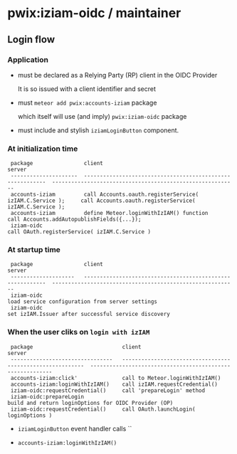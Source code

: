 # pwix:iziam-oidc / maintainer

## Login flow

### Application

- must be declared as a Relying Party (RP) client in the OIDC Provider

    It is so issued with a client identifier and secret

- must `meteor add pwix:accounts-iziam` package

    which itself will use (and imply) `pwix:iziam-oidc` package

- must include and stylish `iziamLoginButton` component.

### At initialization time

```
 package                client                                                      server
 ---------------------  ----------------------------------------------------------  ----------------------------------------------------------
 accounts-iziam         call Accounts.oauth.registerService( izIAM.C.Service );     call Accounts.oauth.registerService( izIAM.C.Service );
 accounts-iziam         define Meteor.loginWithIzIAM() function                     call Accounts.addAutopublishFields({...});
 iziam-oidc                                                                         call OAuth.registerService( izIAM.C.Service )
```

### At startup time

```
 package                client                                                      server
 --------------------   ----------------------------------------------------------  ----------------------------------------------------------
 iziam-oidc                                                                         load service configuration from server settings
 iziam-oidc                                                                         set izIAM.Issuer after successful service discovery
```

### When the user cliks on `login with izIAM`

```
 package                            client                                                      server
 --------------------------------   ----------------------------------------------------------  ----------------------------------------------------------
 accounts-iziam:click'              call to Meteor.loginWithIzIAM()
 accounts-iziam:loginWithIzIAM()    call izIAM.requestCredential()
 iziam-oidc:requestCredential()     call 'prepareLogin' method
 iziam-oidc:prepareLogin                                                                        build and return loginOptions for OIDC Provider (OP)
 iziam-oidc:requestCredential()     call OAuth.launchLogin( loginOptions )
```

- `iziamLoginButton` event handler calls ``

- `accounts-iziam:loginWithIzIAM()`